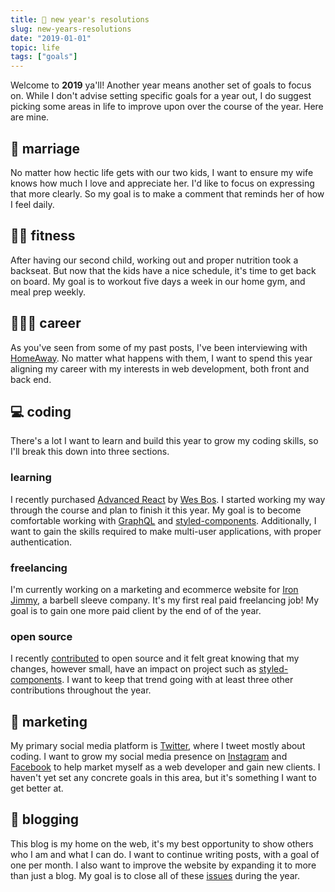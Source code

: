 ```yaml
---
title: 🍾 new year's resolutions
slug: new-years-resolutions
date: "2019-01-01"
topic: life
tags: ["goals"]
---
```


Welcome to **2019** ya'll! Another year means another set of goals to focus on. While I don't advise setting specific goals for a year out, I do suggest picking some areas in life to improve upon over the course of the year. Here are mine.

## 💏 marriage

No matter how hectic life gets with our two kids, I want to ensure my wife knows how much I love and appreciate her. I'd like to focus on expressing that more clearly. So my goal is to make a comment that reminds her of how I feel daily.

## 🏋🏼 fitness

After having our second child, working out and proper nutrition took a backseat. But now that the kids have a nice schedule, it's time to get back on board. My goal is to workout five days a week in our home gym, and meal prep weekly.

## 👨🏼‍💻 career

As you've seen from some of my past posts, I've been interviewing with [HomeAway][homeaway]. No matter what happens with them, I want to spend this year aligning my career with my interests in web development, both front and back end.

## 💻 coding

There's a lot I want to learn and build this year to grow my coding skills, so I'll break this down into three sections.

### learning

I recently purchased [Advanced React][advanced-react] by [Wes Bos][wes-bos]. I started working my way through the course and plan to finish it this year. My goal is to become comfortable working with [GraphQL][graphql] and [styled-components][styled-components]. Additionally, I want to gain the skills required to make multi-user applications, with proper authentication.

### freelancing

I'm currently working on a marketing and ecommerce website for [Iron Jimmy][iron-jimmy], a barbell sleeve company. It's my first real paid freelancing job! My goal is to gain one more paid client by the end of of the year.

### open source

I recently [contributed][open-source] to open source and it felt great knowing that my changes, however small, have an impact on project such as [styled-components][styled-components]. I want to keep that trend going with at least three other contributions throughout the year.

## 🌱 marketing

My primary social media platform is [Twitter][twitter], where I tweet mostly about coding. I want to grow my social media presence on [Instagram][instagram] and [Facebook][facebook] to help market myself as a web developer and gain new clients. I haven't yet set any concrete goals in this area, but it's something I want to get better at.

## 📝 blogging

This blog is my home on the web, it's my best opportunity to show others who I am and what I can do. I want to continue writing posts, with a goal of one per month. I also want to improve the website by expanding it to more than just a blog. My goal is to close all of these [issues][issues] during the year.

[homeaway]: https://www.homeaway.com/
[advanced-react]: https://advancedreact.com/
[wes-bos]: https://twitter.com/wesbos
[graphql]: https://graphql.org/
[styled-components]: https://www.styled-components.com/
[iron-jimmy]: https://ironjimmy.com/
[open-source]: https://github.com/styled-components/styled-components-website/pull/410
[twitter]: https://twitter.com/bradgarropy
[instagram]: https://www.instagram.com/bradgarropy
[facebook]: https://www.facebook.com/bradgarropy
[issues]: https://github.com/bradgarropy/bradgarropy.com/issues
